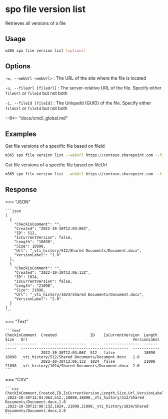 # spo file version list

Retrieves all versions of a file

## Usage

```sh
m365 spo file version list [options]
```

## Options

`-w, --webUrl <webUrl>`
: The URL of the site where the file is located

`-u, --fileUrl [fileUrl]`
: The server-relative URL of the file. Specify either `fileUrl` or `fileId` but not both

`-i, --fileId [fileId]`
: The UniqueId (GUID) of the file. Specify either `fileUrl` or `fileId` but not both

--8<-- "docs/cmd/_global.md"

## Examples

Get file versions of a specific file based on fileId

```sh
m365 spo file version list --webUrl https://contoso.sharepoint.com --fileId 'b2307a39-e878-458b-bc90-03bc578531d6'
```

Get file versions of a specific file based on fileUrl

```sh
m365 spo file version list --webUrl https://contoso.sharepoint.com --fileUrl '/Shared Documents/Document.docx'
```

## Response

=== "JSON"

    ```json
    [
      {
        "CheckInComment": "",
        "Created": "2022-10-30T12:03:06Z",
        "ID": 512,
        "IsCurrentVersion": false,
        "Length": "18898",
        "Size": 18898,
        "Url": "_vti_history/512/Shared Documents/Document.docx",
        "VersionLabel": "1.0"
      },
      {
        "CheckInComment": "",
        "Created": "2022-10-30T12:06:13Z",
        "ID": 1024,
        "IsCurrentVersion": false,
        "Length": "21098",
        "Size": 21098,
        "Url": "_vti_history/1024/Shared Documents/Document.docx",
        "VersionLabel": "2.0"
      }
    ]
    ```

=== "Text"

    ```text
    CheckInComment  Created               ID    IsCurrentVersion  Length  Size   Url                                               VersionLabel
    --------------  --------------------  ----  ----------------  ------  -----  ------------------------------------------------  ------------
                    2022-10-30T12:03:06Z  512   false             18898   18898  _vti_history/512/Shared Documents/Document.docx   1.0
                    2022-10-30T12:06:13Z  1024  false             21098   21098  _vti_history/1024/Shared Documents/Document.docx  2.0
    ```

=== "CSV"

    ```csv
    CheckInComment,Created,ID,IsCurrentVersion,Length,Size,Url,VersionLabel
    ,2022-10-30T12:03:06Z,512,,18898,18898,_vti_history/512/Shared Documents/Document.docx,1.0
    ,2022-10-30T12:06:13Z,1024,,21098,21098,_vti_history/1024/Shared Documents/Document.docx,2.0
    ```

